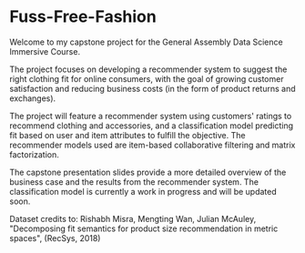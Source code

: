 # Fuss-Free-Fashion

Welcome to my capstone project for the General Assembly Data Science Immersive Course.

The project focuses on developing a recommender system to suggest the right clothing fit for online consumers, with the goal of growing customer satisfaction and reducing business costs (in the form of product returns and exchanges). 

The project will feature a recommender system using customers' ratings to recommend clothing and accessories, and a classification model predicting fit based on user and item attributes to fulfill the objective. The recommender models used are item-based collaborative filtering and matrix factorization.

The capstone presentation slides provide a more detailed overview of the business case and the results from the recommender system. The classification model is currently a work in progress and will be updated soon.


Dataset credits to:
Rishabh Misra, Mengting Wan, Julian McAuley, "Decomposing fit semantics for product size recommendation in metric spaces", (RecSys, 2018)
